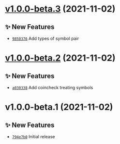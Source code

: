 # [v1.0.0-beta.3](https://github.com/TomokiMiyauci/cryptocurrency-types/compare/v1.0.0-beta.2...v1.0.0-beta.3) (2021-11-02)

## ✨ New Features

- [`9850376`](https://github.com/TomokiMiyauci/cryptocurrency-types/commit/9850376) Add types of symbol pair

# [v1.0.0-beta.2](https://github.com/TomokiMiyauci/cryptocurrency-types/compare/v1.0.0-beta.1...v1.0.0-beta.2) (2021-11-02)

## ✨ New Features

- [`a030338`](https://github.com/TomokiMiyauci/cryptocurrency-types/commit/a030338) Add coincheck treating symbols

# v1.0.0-beta.1 (2021-11-02)

## ✨ New Features

- [`794e7b0`](https://github.com/TomokiMiyauci/cryptocurrency-types/commit/794e7b0) Initial release
